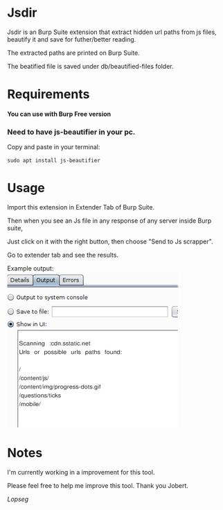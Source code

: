 # Jsdir

Jsdir is an Burp Suite extension that extract hidden url paths from js files, beautify it and save for futher/better reading.

The extracted paths are printed on Burp Suite.

The beatified file is saved under db/beautified-files folder.

# Requirements

####  You can use with Burp Free version

### Need to have js-beautifier in your pc.

Copy and paste in your terminal:

```
sudo apt install js-beautifier
```

# Usage

Import this extension in Extender Tab of Burp Suite.

Then when you see an Js file in any response of any server inside Burp suite,

Just click on it with the right button, then choose "Send to Js scrapper".

Go to extender tab and see the results.

 Example output: ![My image]( jsdir.png )

# Notes

I'm currently working in a improvement for this tool. 

Please feel free to help me improve this tool. Thank you Jobert.

*Lopseg*
